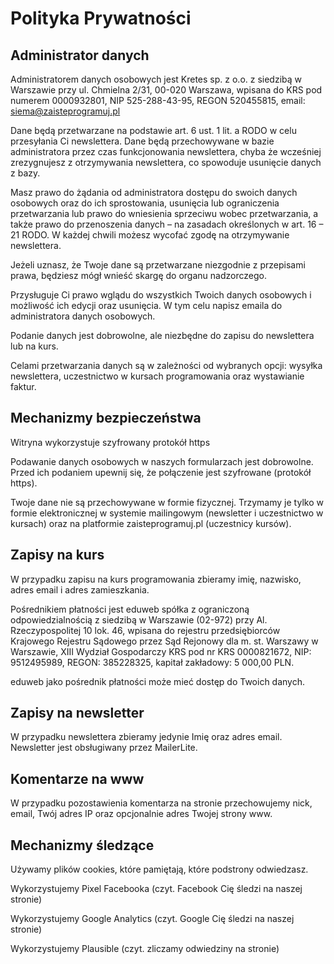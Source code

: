 # Polityka Prywatności

## Administrator danych

Administratorem danych osobowych jest Kretes sp. z o.o. z siedzibą w Warszawie przy ul. Chmielna 2/31, 00-020 Warszawa, wpisana do KRS pod numerem 0000932801, NIP 525-288-43-95, REGON 520455815, email: siema@zaisteprogramuj.pl

Dane będą przetwarzane na podstawie art. 6 ust. 1 lit. a RODO w celu przesyłania Ci newslettera. Dane będą przechowywane w bazie administratora przez czas funkcjonowania newslettera, chyba że wcześniej zrezygnujesz z otrzymywania newslettera, co spowoduje usunięcie danych z bazy.

Masz prawo do żądania od administratora dostępu do swoich danych osobowych oraz do ich sprostowania, usunięcia lub ograniczenia przetwarzania lub prawo do wniesienia sprzeciwu wobec przetwarzania, a także prawo do przenoszenia danych – na zasadach określonych w art. 16 – 21 RODO. W każdej chwili możesz wycofać zgodę na otrzymywanie newslettera.

Jeżeli uznasz, że Twoje dane są przetwarzane niezgodnie z przepisami prawa, będziesz mógł wnieść skargę do organu nadzorczego.

Przysługuje Ci prawo wglądu do wszystkich Twoich danych osobowych i możliwość ich edycji oraz usunięcia. W tym celu napisz emaila do administratora danych osobowych.

Podanie danych jest dobrowolne, ale niezbędne do zapisu do newslettera lub na kurs.

Celami przetwarzania danych są w zależności od wybranych opcji: wysyłka newslettera, uczestnictwo w kursach programowania oraz wystawianie faktur.

## Mechanizmy bezpieczeństwa

Witryna wykorzystuje szyfrowany protokół https

Podawanie danych osobowych w naszych formularzach jest dobrowolne. Przed ich podaniem upewnij się, że połączenie jest szyfrowane (protokół https).

Twoje dane nie są przechowywane w formie fizycznej. Trzymamy je tylko w formie elektronicznej w systemie mailingowym (newsletter i uczestnictwo w kursach) oraz na platformie zaisteprogramuj.pl (uczestnicy kursów).

## Zapisy na kurs

W przypadku zapisu na kurs programowania zbieramy imię, nazwisko, adres email i adres zamieszkania.

Pośrednikiem płatności jest eduweb spółka z ograniczoną odpowiedzialnością z siedzibą w Warszawie (02-972) przy Al. Rzeczypospolitej 10 lok. 46, wpisana do rejestru przedsiębiorców Krajowego Rejestru Sądowego przez Sąd Rejonowy dla m. st. Warszawy w Warszawie, XIII Wydział Gospodarczy KRS pod nr KRS 0000821672, NIP: 9512495989, REGON: 385228325, kapitał zakładowy: 5 000,00 PLN.

eduweb jako pośrednik płatności może mieć dostęp do Twoich danych.

## Zapisy na newsletter

W przypadku newslettera zbieramy jedynie Imię oraz adres email. Newsletter jest obsługiwany przez MailerLite.

## Komentarze na www

W przypadku pozostawienia komentarza na stronie przechowujemy nick, email, Twój adres IP oraz opcjonalnie adres Twojej strony www.

## Mechanizmy śledzące

Używamy plików cookies, które pamiętają, które podstrony odwiedzasz.

Wykorzystujemy Pixel Facebooka (czyt. Facebook Cię śledzi na naszej stronie)

Wykorzystujemy Google Analytics (czyt. Google Cię śledzi na naszej stronie)

Wykorzystujemy Plausible (czyt. zliczamy odwiedziny na stronie)
